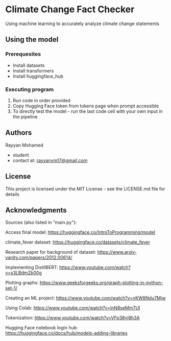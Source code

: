# Climate Change Fact Checker

Using machine learning to accurately analyze climate change statements

## Using the model

### Prerequesites

- Install datasets
- Install transformers
- Install huggingface_hub

### Executing program

1. Run code in order provided
2. Copy Hugging Face token from tokens page when prompt accessible
3. To directly test the model - run the last code cell with your own input in the pipeline

## Authors

Rayyan Mohamed
- student
- contact at: rayyanym17@gmail.com

## License

This project is licensed under the MIT License - see the LICENSE.md file for details

## Acknowledgments

Sources (also listed in "main.py"):

Access final model: https://huggingface.co/IntroToProgramming/model

climate_fever dataset: https://huggingface.co/datasets/climate_fever

Research paper for background of dataset: https://www.arxiv-vanity.com/papers/2012.00614/

Implementing DistilBERT: https://www.youtube.com/watch?v=s3LBdmZb00g

Plotting graphs: https://www.geeksforgeeks.org/graph-plotting-in-python-set-1/

Creating an ML project: https://www.youtube.com/watch?v=nKW8Ndu7Mjw

Using Colab: https://www.youtube.com/watch?v=inN8seMm7UI

Tokenization: https://www.youtube.com/watch?v=VFp38yj8h3A

Hugging Face notebook login hub: https://huggingface.co/docs/hub/models-adding-libraries
